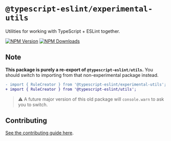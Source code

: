 # `@typescript-eslint/experimental-utils`

Utilities for working with TypeScript + ESLint together.

[![NPM Version](https://img.shields.io/npm/v/@typescript-eslint/experimental-utils.svg?style=flat-square)](https://www.npmjs.com/package/@typescript-eslint/experimental-utils)
[![NPM Downloads](https://img.shields.io/npm/dm/@typescript-eslint/experimental-utils.svg?style=flat-square)](https://www.npmjs.com/package/@typescript-eslint/experimental-utils)

## Note

**This package is purely a re-export of `@typescript-eslint/utils`.**
You should switch to importing from that non-experimental package instead.

```diff
- import { RuleCreator } from '@typescript-eslint/experimental-utils';
+ import { RuleCreator } from '@typescript-eslint/utils';
```

> ⚠ A future major version of this old package will `console.warn` to ask you to switch.

## Contributing

[See the contributing guide here](https://typescript-eslint.io).
